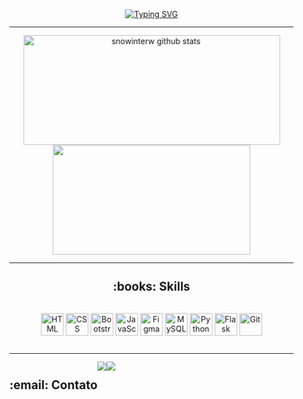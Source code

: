 <div align=center>
  <a href="https://git.io/typing-svg"><img src="https://readme-typing-svg.herokuapp.com?font=Poppins&weight=550&pause=1000&color=FF91A4&center=true&vCenter=true&width=435&lines=Hi!;Welcome+to+my+profile!" alt="Typing SVG" /></a>
</div>

------------------------------------------------------------------

<div align=center>  
  <img width="455px" height="195px" src="https://github-readme-stats.vercel.app/api?username=anajgaspar&show_icons=true&count_private=true&title_color=ff91a4&icon_color=ff91a4&text_color=c9d1d9&bg_color=0d1117" alt="snowinterw github stats"/> <br>
  <img width="350px" height="195px" src="https://github-readme-stats.vercel.app/api/top-langs/?username=anajgaspar&layout=compact&title_color=ff91a4&text_color=c9d1d9&bg_color=0d1117"/>
</div>

------------------------------------------------------------------
<div align= "center"style="display:inline_block">
  <h2>:books: Skills</h2><br>
  <img align="center" alt="HTML" height="40" width="40" src="https://cdn.jsdelivr.net/gh/devicons/devicon@latest/icons/html5/html5-original.svg">
  <img align="center" alt="CSS" height="40" width="40" src="https://cdn.jsdelivr.net/gh/devicons/devicon@latest/icons/css3/css3-original.svg">
  <img align="center" alt="Bootstrap" height="40" width="40" src="https://cdn.jsdelivr.net/gh/devicons/devicon@latest/icons/bootstrap/bootstrap-original.svg">
  <img align="center" alt="JavaScript" height="40" width="40" src="https://cdn.jsdelivr.net/gh/devicons/devicon@latest/icons/javascript/javascript-original.svg">
  <img align="center" alt="Figma" height="40" width="40" src="https://cdn.jsdelivr.net/gh/devicons/devicon@latest/icons/figma/figma-original.svg">
  <img align="center" alt="MySQL" height="40" width="40" src="https://cdn.jsdelivr.net/gh/devicons/devicon@latest/icons/mysql/mysql-original-wordmark.svg">
  <img align="center" alt="Python" height="40" width="40" src="https://cdn.jsdelivr.net/gh/devicons/devicon@latest/icons/python/python-original.svg">
  <img align="center" alt="Flask" height="40" width="40" src="https://cdn.jsdelivr.net/gh/devicons/devicon@latest/icons/flask/flask-original-wordmark.svg">
  <img align="center" alt="Git" height="40" width="40" src="https://cdn.jsdelivr.net/gh/devicons/devicon@latest/icons/git/git-original.svg">
</div><br>

------------------------------------------------------------------
<div align="center"style="display:flex">
  <h2>:email: Contato</h2><br>
  <a href="https://www.linkedin.com/in/ana-gaspar-957775325/" target="_blank"><img src="https://img.shields.io/badge/-LinkedIn-%230077B5?style=for-the-badge&logo=linkedin&logoColor=white" target="_blank"></a>
  <a href ="mailto:anajulia3907@gmail.com"><img src="https://img.shields.io/badge/-Gmail-%23333?style=for-the-badge&logo=gmail&logoColor=white" target="_blank"></a>
</div>
